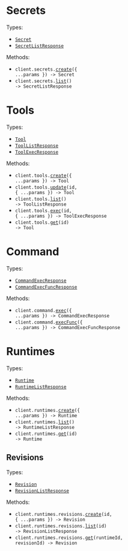 # Secrets

Types:

- <code><a href="./src/resources/secrets.ts">Secret</a></code>
- <code><a href="./src/resources/secrets.ts">SecretListResponse</a></code>

Methods:

- <code title="post /v1/secrets">client.secrets.<a href="./src/resources/secrets.ts">create</a>({ ...params }) -> Secret</code>
- <code title="get /v1/secrets">client.secrets.<a href="./src/resources/secrets.ts">list</a>() -> SecretListResponse</code>

# Tools

Types:

- <code><a href="./src/resources/tools.ts">Tool</a></code>
- <code><a href="./src/resources/tools.ts">ToolListResponse</a></code>
- <code><a href="./src/resources/tools.ts">ToolExecResponse</a></code>

Methods:

- <code title="post /v1/tools">client.tools.<a href="./src/resources/tools.ts">create</a>({ ...params }) -> Tool</code>
- <code title="post /v1/tools/{id}">client.tools.<a href="./src/resources/tools.ts">update</a>(id, { ...params }) -> Tool</code>
- <code title="get /v1/tools">client.tools.<a href="./src/resources/tools.ts">list</a>() -> ToolListResponse</code>
- <code title="post /v1/tools/{id}/execute">client.tools.<a href="./src/resources/tools.ts">exec</a>(id, { ...params }) -> ToolExecResponse</code>
- <code title="get /v1/tools/{id}">client.tools.<a href="./src/resources/tools.ts">get</a>(id) -> Tool</code>

# Command

Types:

- <code><a href="./src/resources/command.ts">CommandExecResponse</a></code>
- <code><a href="./src/resources/command.ts">CommandExecFuncResponse</a></code>

Methods:

- <code title="post /v1/execute">client.command.<a href="./src/resources/command.ts">exec</a>({ ...params }) -> CommandExecResponse</code>
- <code title="post /v1/execute-function">client.command.<a href="./src/resources/command.ts">execFunc</a>({ ...params }) -> CommandExecFuncResponse</code>

# Runtimes

Types:

- <code><a href="./src/resources/runtimes/runtimes.ts">Runtime</a></code>
- <code><a href="./src/resources/runtimes/runtimes.ts">RuntimeListResponse</a></code>

Methods:

- <code title="post /v1/runtimes">client.runtimes.<a href="./src/resources/runtimes/runtimes.ts">create</a>({ ...params }) -> Runtime</code>
- <code title="get /v1/runtimes">client.runtimes.<a href="./src/resources/runtimes/runtimes.ts">list</a>() -> RuntimeListResponse</code>
- <code title="get /v1/runtimes/{id}">client.runtimes.<a href="./src/resources/runtimes/runtimes.ts">get</a>(id) -> Runtime</code>

## Revisions

Types:

- <code><a href="./src/resources/runtimes/revisions.ts">Revision</a></code>
- <code><a href="./src/resources/runtimes/revisions.ts">RevisionListResponse</a></code>

Methods:

- <code title="post /v1/runtimes/{id}/revisions">client.runtimes.revisions.<a href="./src/resources/runtimes/revisions.ts">create</a>(id, { ...params }) -> Revision</code>
- <code title="get /v1/runtimes/{id}/revisions">client.runtimes.revisions.<a href="./src/resources/runtimes/revisions.ts">list</a>(id) -> RevisionListResponse</code>
- <code title="get /v1/runtimes/{runtime_id}/revisions/{revision_id}">client.runtimes.revisions.<a href="./src/resources/runtimes/revisions.ts">get</a>(runtimeId, revisionId) -> Revision</code>
